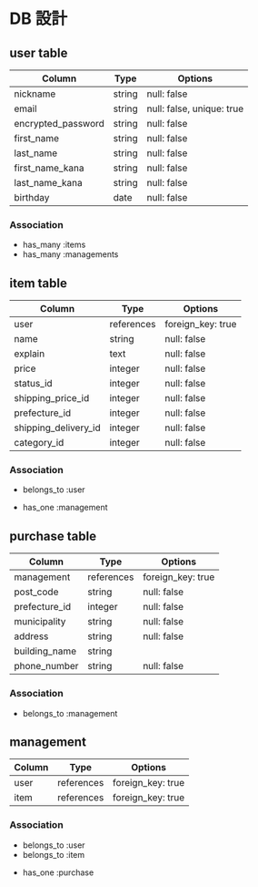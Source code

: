 # DB 設計

## user table

| Column             | Type                | Options                              |
|--------------------|---------------------|--------------------------------------|
| nickname           | string              | null: false                          |
| email              | string              | null: false, unique: true            |
| encrypted_password | string              | null: false                          |
| first_name         | string              | null: false                          |
| last_name          | string              | null: false                          |
| first_name_kana    | string              | null: false                          |
| last_name_kana     | string              | null: false                          |
| birthday           | date                | null: false                          |

### Association

* has_many :items
* has_many :managements

## item table

| Column               | Type                | Options                 |
|----------------------|---------------------|-------------------------|
| user                 | references          | foreign_key: true       |
| name                 | string              | null: false             |
| explain              | text                | null: false             |
| price                | integer             | null: false             |
| status_id            | integer             | null: false             |
| shipping_price_id    | integer             | null: false             |
| prefecture_id        | integer             | null: false             |
| shipping_delivery_id | integer             | null: false             |
| category_id          | integer             | null: false             |


### Association

- belongs_to :user
* has_one :management

## purchase table

| Column             | Type                | Options                 |
|--------------------|---------------------|-------------------------|
| management         | references          | foreign_key: true       |
| post_code          | string              | null: false             |
| prefecture_id      | integer             | null: false             |
| municipality       | string              | null: false             |
| address            | string              | null: false             |
| building_name      | string              |                         |
| phone_number       | string              | null: false             |


### Association

- belongs_to :management

## management

| Column             | Type                | Options                 |
|--------------------|---------------------|-------------------------|
| user               | references          | foreign_key: true       |
| item               | references          | foreign_key: true       |

### Association

- belongs_to :user
- belongs_to :item
* has_one :purchase
